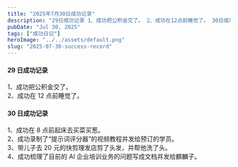 ```yaml
---
title: "2025年7月30日成功记录"
description: "29日成功记录 1、成功把公积金交了。 2、成功在12点前睡觉了。 30日成功记录 1、成功在8点前起床去买菜 [&hellip;]"
pubDate: "Jul 30, 2025"
tags: ["成功日记"]
heroImage: "../../assets/default.png"
slug: "2025-07-30-success-record"
---
```


#### 29 日成功记录

1、成功把公积金交了。  
2、成功在 12 点前睡觉了。

#### 30 日成功记录

1、成功在 8 点前起床去买菜买葱。  
2、成功录制了“提示词评分器”的视频教程并发给预订的学员。  
3、带儿子去 20 元的快剪理发店剪了头发，并帮他洗了头。  
4、成功梳理了目前的 AI 企业培训业务的问题写成文档并发给麒麟子。
